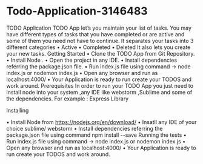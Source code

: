 # Todo-Application-3146483
TODO Application
TODO App let’s you maintain your list of tasks. You may have different types of tasks that you have completed or are active and some of them you need not have to continue.
It separates your tasks into 3 different categories 
•	Active
•	Completed
•	Deleted
It also lets you create your new tasks. 
Getting Started
•	Clone the TODO App from Git Repository.
•	Install Node .
•	Open the project in any IDE.
•	Install dependencies referring the package.json file. 
•	Run index.js file using command -> node index.js or nodemon index.js
•	Open any browser and run as localhost:4000/
•	Your Application is ready to run create your TODOS and work around.
Prerequisites
In order to run your TODO App you just need to install node into your system ,any IDE like webstorm ,Sublime and some of the dependencies.
For example : Express Library 

Installing

•	Install Node  from https://nodejs.org/en/download/
•	Insatll any IDE of your choice sublime/ webstorm
•	Install dependencies referring the package.json file using command 
npm install <module> --save 
Running the tests
•	Run index.js file using command -> node index.js or nodemon index.js
•	Open any browser and run as localhost:4000/
•	Your Application is ready to run create your TODOS and work around.

